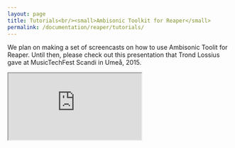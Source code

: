 ```yaml
---
layout: page
title: Tutorials<br/><small>Ambisonic Toolkit for Reaper</small>
permalink: /documentation/reaper/tutorials/
---
```

<p class="lead">We plan on making a set of screencasts on how to use Ambisonic Toolit for Reaper. Until then, please check out this presentation that Trond Lossius gave at MusicTechFest Scandi in Umeå, 2015.</p>

<div class="embed-responsive embed-responsive-16by9">
    <iframe class="embed-responsive-item" src="https://www.youtube.com/embed/_da97ALqAY4"></iframe>
</div>
